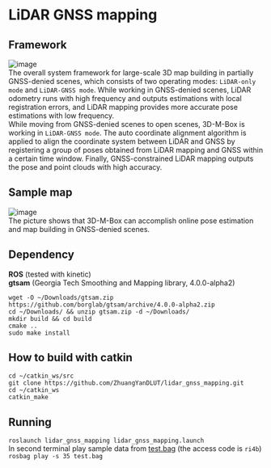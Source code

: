 # LiDAR GNSS mapping 
## Framework
![image](https://github.com/ZhuangYanDLUT/lidar_gnss_mapping/blob/master/lidar_gnss_mapping/imgs/framework.png)  
The overall system framework for large-scale 3D map building in partially GNSS-denied scenes, which consists of two operating modes: `LiDAR-only mode` and `LiDAR-GNSS mode`. While working in GNSS-denied scenes, LiDAR odometry runs with high frequency and outputs estimations with local registration errors, and LiDAR mapping provides more accurate pose estimations with low frequency.  
While moving from GNSS-denied scenes to open scenes, 3D-M-Box is working in `LiDAR-GNSS mode`. The auto coordinate alignment algorithm is applied to align the coordinate system between LiDAR and GNSS by registering a group of poses obtained from LiDAR mapping and GNSS within a certain time window. Finally, GNSS-constrained LiDAR mapping outputs the pose and point clouds with high accuracy.  
## Sample map
![image](https://github.com/ZhuangYanDLUT/lidar_gnss_mapping/blob/master/lidar_gnss_mapping/imgs/Campus3.png)  
The picture shows that 3D-M-Box can accomplish online pose estimation and map building in GNSS-denied scenes.  
## Dependency  
**ROS** (tested with kinetic)  
**gtsam** (Georgia Tech Smoothing and Mapping library, 4.0.0-alpha2)  
```
wget -O ~/Downloads/gtsam.zip https://github.com/borglab/gtsam/archive/4.0.0-alpha2.zip   
cd ~/Downloads/ && unzip gtsam.zip -d ~/Downloads/    
mkdir build && cd build    
cmake ..   
sudo make install    
```
## How to build with catkin    
```
cd ~/catkin_ws/src  
git clone https://github.com/ZhuangYanDLUT/lidar_gnss_mapping.git  
cd ~/catkin_ws  
catkin_make  
```
## Running
`roslaunch lidar_gnss_mapping lidar_gnss_mapping.launch`  
In second terminal play sample data from [test.bag](https://pan.baidu.com/s/1KUwSCFyufw5symvmWUorYA) (the access code is `ri4b`)  
`rosbag play -s 35 test.bag`  

	